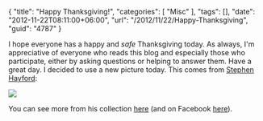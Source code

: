 {
	"title": "Happy Thanksgiving!",
	"categories": [
		"Misc"
	],
	"tags": [],
	"date": "2012-11-22T08:11:00+06:00",
	"url": "/2012/11/22/Happy-Thanksgiving",
	"guid": "4787"
}

I hope everyone has a happy and <i>safe</i> Thanksgiving today. As always, I'm appreciative of everyone who reads this blog and especially those who participate, either by asking questions or helping to answer them. Have a great day. I decided to use a new picture today. This comes from <a href="http://www.stephenhayford.com/">Stephen Hayford</a>:

<img src="https://static.raymondcamden.com/images/hayfordthanksgiving2010.jpg" />

You can see more from his collection <a href="http://www.lifeinplastics.com/">here</a> (and on Facebook <a href="http://www.facebook.com/StephenHayfordPlastics">here</a>).